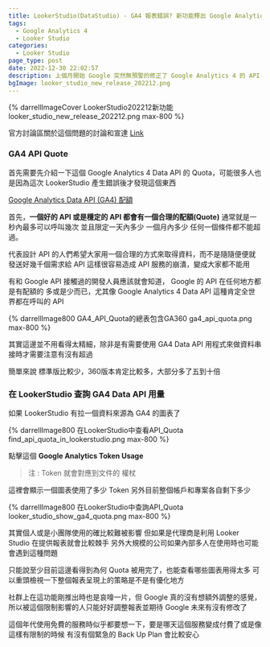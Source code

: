 ```yaml
---
title: LookerStudio(DataStudio) - GA4 報表錯誤? 新功能釋出 Google Analytics 4 API 使用狀況
tags:
  - Google Analytics 4
  - Looker Studio
categories:
  - Looker Studio
page_type: post
date: 2022-12-30 22:02:57
description: 上個月開始 Google 突然無預警的修正了 Google Analytics 4 的 API Quota 套用在 Looker Studio (原本名為 Data Studio) 上。影響了大量的用戶無法正常使用，但目前看起來 Google 並沒有想要調整回原本的無上限版本。經過一陣子的時間後，Google 推出了一個新功能方便你查詢目前 API Quota 的使用情形，算是在這種大逆風的狀況下推出一點貼心的功能(但你還是不能隨心所欲地一直拉報表或是分享給很多用戶使用)
bgImage: looker_studio_new_release_202212.png
---
```


{% darrellImageCover LookerStudio202212新功能 looker_studio_new_release_202212.png max-800 %}

官方討論區關於這個問題的討論和宣達
[Link](https://support.google.com/looker-studio/thread/188075021/announcing-report-editor-improvements-ga4-request-quotas?hl=en)

### GA4 API Quote

首先需要先介紹一下這個 Google Analytics 4 Data API 的 Quota，可能很多人也是因為這次 LookerStudio 產生錯誤後才發現這個東西

[Google Analytics Data API (GA4) 配額](https://developers.google.com/analytics/devguides/reporting/data/v1/quotas)

首先，**一個好的 API 或是穩定的 API 都會有一個合理的配額(Quote)**
通常就是一秒內最多可以呼叫幾次
並且限定一天內多少
一個月內多少
任何一個條件都不能超過。

代表設計 API 的人們希望大家用一個合理的方式來取得資料，而不是隨隨便便就發送好幾千個需求給 API
這樣很容易造成 API 服務的崩潰，變成大家都不能用

有和 Google API 接觸過的開發人員應該就會知道， Google 的 API 在任何地方都是有配額的
多或是少而已，尤其像 Google Analytics 4 Data API 這種肯定全世界都在呼叫的 API

{% darrellImage800 GA4_API_Quota的總表包含GA360 ga4_api_quota.png max-800 %}

其實這邊並不用看得太精細，除非是有需要使用 GA4 Data API 用程式來做資料串接時才需要注意有沒有超過

簡單來說
標準版比較少，360版本肯定比較多，大部分多了五到十倍

### 在 LookerStudio 查詢 GA4 Data API 用量

如果 LookerStudio 有拉一個資料來源為 GA4 的圖表了

{% darrellImage800 在LookerStudio中查看API_Quota find_api_quota_in_lookerstudio.png max-800 %}

點擊這個 **Google Analytics Token Usage**
> 注 : Token 就會對應到文件的 權杖

這裡會顯示一個圖表使用了多少 Token
另外目前整個帳戶和專案各自剩下多少

{% darrellImage800 在LookerStudio中查詢API_Quota looker_studio_show_ga4_quota.png max-800 %}

其實個人或是小團隊使用的確比較難被影響
但如果是代理商是利用 Looker Studio 在提供報表就會比較棘手
另外大規模的公司如果內部多人在使用時也可能會遇到這種問題

只能說至少目前這邊看得到為何 Quota 被用完了，也能查看哪些圖表用得太多
可以重頭檢視一下整個報表呈現上的策略是不是有優化地方

社群上在這功能剛推出時也是哀嚎一片，但 Google 真的沒有想額外調整的感覺，所以被這個限制影響的人只能好好調整報表並期待 Google 未來有沒有修改了

這個年代使用免費的服務時似乎都要想一下，要是哪天這個服務變成付費了或是像這樣有限制的時候
有沒有個緊急的 Back Up Plan 會比較安心

